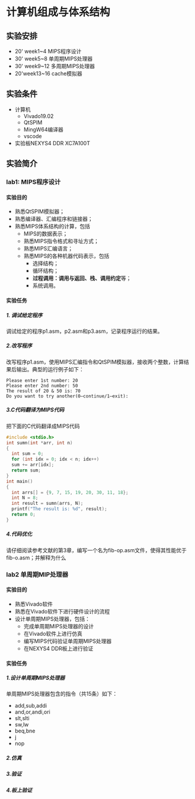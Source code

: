 # 计算机组成与体系结构

## 实验安排

* 20' week1~4 MIPS程序设计
* 30' week5~8 单周期MIPS处理器
* 30' week9~12 多周期MIPS处理器
* 20'week13~16 cache模拟器

## 实验条件

* 计算机
  * Vivado19.02
  * QtSPIM
  * MingW64编译器
  * vscode
* 实验板NEXYS4 DDR XC7A100T

## 实验简介

### lab1: MIPS程序设计

#### 实验目的

* 熟悉QtSPIM模拟器；
* 熟悉编译器、汇编程序和链接器；
* 熟悉MIPS体系结构的计算，包括
  * MIPS的数据表示；
  * 熟悉MIPS指令格式和寻址方式；
  * 熟悉MIPS汇编语言；
  * 熟悉MIPS的各种机器代码表示，包括
    * 选择结构；
    * 循环结构；
    * **过程调用：调用与返回、栈、调用约定**等；
    * 系统调用。

#### 实验任务

##### 1. 调试给定程序

调试给定的程序p1.asm，p2.asm和p3.asm，记录程序运行的结果。

##### 2.改写程序

改写程序p1.asm，使用MIPS汇编指令和QtSPIM模拟器，接收两个整数，计算结果后输出。典型的运行例子如下：

```shell
Please enter 1st number: 20
Please enter 2nd number: 50
The result of 20 & 50 is: 70
Do you want to try another(0—continue/1—exit):
```

##### 3.C代码翻译为MIPS代码

把下面的C代码翻译成MIPS代码

```C
#include <stdio.h>
int sumn(int *arr, int n)
{
  int sum = 0;
  for (int idx = 0; idx < n; idx++)
  sum += arr[idx];
  return sum;
}
int main()
{
  int arrs[] = {9, 7, 15, 19, 20, 30, 11, 18};
  int N = 8;
  int result = sumn(arrs, N);
  printf("The result is: %d", result);
  return 0;
}
```

##### 4.代码优化

请仔细阅读参考文献的第3章，编写一个名为fib-op.asm文件，使得其性能优于fib-o.asm；并解释为什么

### lab2 单周期MIP处理器

#### 实验目的

* 熟悉Vivado软件
* 熟悉在Vivado软件下进行硬件设计的流程
* 设计单周期MIPS处理器，包括：
  * 完成单周期MIPS处理器的设计
  * 在Vivado软件上进行仿真
  * 编写MIPS代码验证单周期MIPS处理器
  * 在NEXYS4 DDR板上进行验证

#### 实验任务

##### 1.设计单周期MIPS处理器

单周期MIPS处理器包含的指令（共15条）如下：

* add,sub,addi
* and,or,andi,ori
* slt,slti
* sw,lw
* beq,bne
* j
* nop

##### 2.仿真

##### 3.验证

##### 4.板上验证
